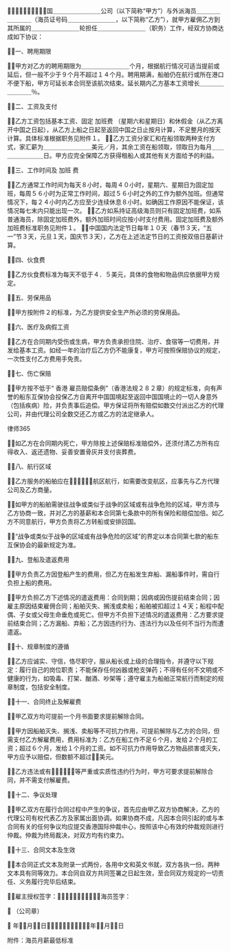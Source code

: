 
 ＿＿＿＿＿＿＿＿国＿＿＿＿＿＿＿＿公司（以下简称“甲方”）与外派海员＿＿＿＿＿＿＿＿（海员证号码＿＿＿＿＿＿＿＿，以下简称“乙方”），就甲方雇佣乙方到其所属的＿＿＿＿＿＿＿＿轮担任＿＿＿＿＿＿＿＿（职务）工作，经双方协商达成如下协议：
 
 
 一、聘用期限
 
 甲方对乙方的聘用期限为＿＿＿＿＿＿＿＿个月，根据航行情况可适当提前或延后，但一般不少于９个月不超过１４个月。聘用期满，船舶仍在航行或所在港口不便下船，甲方可延长本合同至该航次结束。延长期内乙方基本工资增长＿＿＿＿＿＿＿＿％。
 
 
 二、工资及支付
 
 乙方工资包括基本工资、固定
加班费
（星期六和星期日）和休假金（从乙方离开中国之日起），从乙方上船之日起至返回中国之日止按月计算，不足整月的按天计算。具体标准根据职务见附件１。
 乙方工资分家汇和在船领取两种支付方式，家汇薪为＿＿＿＿＿＿＿＿美元／月，其余工资在船领取，领取日为每月＿＿＿＿＿＿＿＿日。甲方应完全保障乙方获得租船人或其他有关方面给予的利益。
 
 
 三、工作时间及
加班
费
 
 乙方通常工作时间为每天８小时，每周４０小时，星期六、星期日为固定加班，每周５６小时为正常工作时间，超过５６小时之外的工作为额外加班。但通常情况下，每２４小时内乙方应至少连续休息８小时。如确因工作原因不能保证，该情况每七末内只能出现一次。
 乙方如系持证高级海员则只有固定加班费，如系普通海员，除固定加班费外，额外加班时间应按小时支付费用。固定加班费及额外加班费标准职务见附件１。
 中国国内法定节日每年１０天（春节３天，“五一”节３天，元旦１天，国庆节３天），乙方在上述法定节日的工资按双倍日基薪计算。
 
 
 四、伙食费
 
 乙方伙食费标准为每天不低于４．５美元，具体的食物和物品供应依据甲方规定。
 
 
 五、劳保用品
 
 甲方按附件２的标准，为乙方提供安全生产所必须的劳保用品。
 
 
 六、医疗及病假工资
 
 乙方在合同期内受伤或生病，甲方负责承担住院、治疗、食宿等一切费用，并发给基本工资。如经一年的治疗后乙方仍不能康复，甲方可按照保赔协议的规定，一次性支付乙方费用手免责。
 
 
 七、伤亡保赔
 
 甲方按不低于“
香港
雇员赔偿条例”（香港法规２８２章）的规定标准，向有声誉的船东互保协会投保乙方自离开中国国境起至返回中国国境止的一切人身意外（包括疾病）险，并负责事后追偿。甲方保证将所有赔偿如数交付派出乙方的代理公司，并由代理公司全数交还乙方或乙方的法定继承人。




 
律师365






 如乙方在合同期内死亡，甲方除按上述保赔标准赔偿外，还须付清乙方所有应得收入、返还遗物、妥善安置骨灰并支付丧葬费。

 

 

 八、航行区域

 

 乙方服务的船舶应在航区航行，如需要改变航区，应事先与乙方代理公司及乙方商量。

 如甲方的船舶需驶往战争或类似于战争的区域或有战争危险的区域，甲方须与乙方协商一致，并对乙方的基薪和本合同第七条款中的所有保险和赔偿加倍。如乙方不同意航行，甲方负责将乙方转船或安排回国。

 “战争或类似于战争的区域或有战争危险的区域”的界定以本合同第七款的船东互保协会的最新规定为准。

 

 

 九、登船及遣返费用

 

 甲方负责乙方因登船产生的费用，但乙方在船发生弃船、漏船事件时，需自行负担上船的费用。

 甲方负担乙方下述情况的遣返费用：合同到期；因病或因伤提前结束合同；因雇主原因结束雇佣合同；船舶灭失、搁浅或卖船；船舶被扣超过１４天；船程中配偶、子女或父母生命垂危或死亡。但甲方不负担下述情况的遣返费用：乙方要求提前结束合同；乙方漏船、弃船；乙方因违约行为、违法行为以及任何不当行为而遭遣返。

 

 

 十、规章制度的遵循

 

 乙方应诚实、守信，恪尽职守，服从船长或上级的合理指令，并遵守以下规定：履行自己的岗位职责；不能保存任何凶器或枪支弹药；不得有任何不文明或不健康的行为，如吸毒、打架、酗酒、吵架等；遵守雇主为船舶正常航行而制定的规章制度，包括安全制度。

 

 

 十一、合同终止及解雇费

 

 甲乙双方均可提前一个月书面要求提前解除合同。

 甲方因船舶灭失、搁浅、卖船等不可抗力作用，可提前解除与乙方的合同，但需支付乙方解雇费用，费用标准为：乙方在船工作不足６个月，发给２个月的工资；超过６个月，发给１个月的工资。如不可抗力作用导致乙方物品损害或灭失，甲方应予以赔偿，但数额不超过美元。

 

 乙方违法或有等严重或实质性违约行为时，甲方可要求提前解除合同，并不需支付解雇费。

 

 

 十二、争议处理

 

 甲乙双方在履行合同过程中产生的争议，首先应由甲乙双方协商解决，乙方的代理公司有权代表乙方及家属出面协调。如果协商不成，凡因本合同引起的或与本合同有关的任何争议均应提交香港国际仲裁中心，按照该中心有效的仲裁规则进行仲裁。仲裁为终局裁决，对双方均有约束力。

 

 

 十三、合同文本及生效

 

 本合同正式文本及附录一式两份，各用中文和英文书就，双方各执一份。两种文本具有同等效力。本合同自双方共同签署之日起生效，至合同双方规定的一切责任、义务履行完毕后结束。

 

 雇主授权签字：海员签字：

 

  （公司章）

 

   年月日年月日

 

 附件：海员月薪最低标准

 


 

 
 
 
 
 
  


  
 

  


  


  
 
 
 
 

